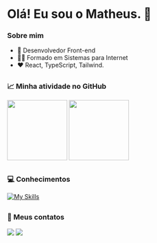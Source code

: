 # Olá! Eu sou o Matheus. :wave:

### Sobre mim

- 💼 Desenvolvedor Front-end
- 👨‍🎓 Formado em Sistemas para Internet
- ❤️ React, TypeScript, Tailwind. 

<div>

##

### 📈 Minha atividade no GitHub
  
<div>
  <img height="140em" src="https://github-readme-streak-stats.herokuapp.com/?user=andradematheusdev&hide_border=false&border_radius=24&theme=react" />
  <img height="140em" src="https://github-readme-stats.vercel.app/api/top-langs/?username=andradematheusdev&layout=compact&langs_count=7&theme=react&border_radius=24&hide_border=false"/>
</div>
 
 ##
   
 ### 💻 Conhecimentos

 [![My Skills](https://skillicons.dev/icons?i=html,css,sass,tailwind,bootstrap,js,typescript,react,nextjs,php,laravel,graphql,python,figma,photoshop,premiere,vite,git,linux,prisma,mysql)](https://skillicons.dev)
 
 ##
 
  ### 💬 Meus contatos
  
  <div>
    <a href="https://www.linkedin.com/in/matheus-andrade-ba2b16226/" target="_blank"><img src="https://img.shields.io/badge/-LinkedIn-%230077B5?style=for-the-badge&logo=linkedin&logoColor=white" target="_blank"></a>
     <a href = "mailto:andradematheus.dev@gmail.com"><img src="https://img.shields.io/badge/-Gmail-%23333?style=for-the-badge&logo=gmail&logoColor=white" target="_blank"></a>
  </div>
